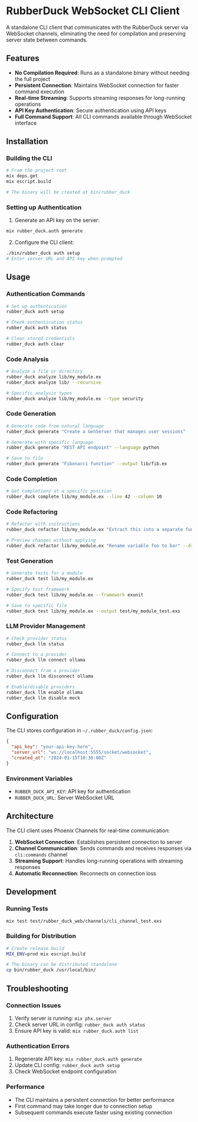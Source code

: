 # RubberDuck WebSocket CLI Client

A standalone CLI client that communicates with the RubberDuck server via WebSocket channels, eliminating the need for compilation and preserving server state between commands.

## Features

- **No Compilation Required**: Runs as a standalone binary without needing the full project
- **Persistent Connection**: Maintains WebSocket connection for faster command execution
- **Real-time Streaming**: Supports streaming responses for long-running operations
- **API Key Authentication**: Secure authentication using API keys
- **Full Command Support**: All CLI commands available through WebSocket interface

## Installation

### Building the CLI

```bash
# From the project root
mix deps.get
mix escript.build

# The binary will be created at bin/rubber_duck
```

### Setting up Authentication

1. Generate an API key on the server:
```bash
mix rubber_duck.auth generate
```

2. Configure the CLI client:
```bash
./bin/rubber_duck auth setup
# Enter server URL and API key when prompted
```

## Usage

### Authentication Commands

```bash
# Set up authentication
rubber_duck auth setup

# Check authentication status
rubber_duck auth status

# Clear stored credentials
rubber_duck auth clear
```

### Code Analysis

```bash
# Analyze a file or directory
rubber_duck analyze lib/my_module.ex
rubber_duck analyze lib/ --recursive

# Specific analysis types
rubber_duck analyze lib/my_module.ex --type security
```

### Code Generation

```bash
# Generate code from natural language
rubber_duck generate "Create a GenServer that manages user sessions"

# Generate with specific language
rubber_duck generate "REST API endpoint" --language python

# Save to file
rubber_duck generate "Fibonacci function" --output lib/fib.ex
```

### Code Completion

```bash
# Get completions at a specific position
rubber_duck complete lib/my_module.ex --line 42 --column 10
```

### Code Refactoring

```bash
# Refactor with instructions
rubber_duck refactor lib/my_module.ex "Extract this into a separate function"

# Preview changes without applying
rubber_duck refactor lib/my_module.ex "Rename variable foo to bar" --dry-run
```

### Test Generation

```bash
# Generate tests for a module
rubber_duck test lib/my_module.ex

# Specify test framework
rubber_duck test lib/my_module.ex --framework exunit

# Save to specific file
rubber_duck test lib/my_module.ex --output test/my_module_test.exs
```

### LLM Provider Management

```bash
# Check provider status
rubber_duck llm status

# Connect to a provider
rubber_duck llm connect ollama

# Disconnect from a provider
rubber_duck llm disconnect ollama

# Enable/disable providers
rubber_duck llm enable ollama
rubber_duck llm disable mock
```

## Configuration

The CLI stores configuration in `~/.rubber_duck/config.json`:

```json
{
  "api_key": "your-api-key-here",
  "server_url": "ws://localhost:5555/socket/websocket",
  "created_at": "2024-01-15T10:30:00Z"
}
```

### Environment Variables

- `RUBBER_DUCK_API_KEY`: API key for authentication
- `RUBBER_DUCK_URL`: Server WebSocket URL

## Architecture

The CLI client uses Phoenix Channels for real-time communication:

1. **WebSocket Connection**: Establishes persistent connection to server
2. **Channel Communication**: Sends commands and receives responses via `cli:commands` channel
3. **Streaming Support**: Handles long-running operations with streaming responses
4. **Automatic Reconnection**: Reconnects on connection loss

## Development

### Running Tests

```bash
mix test test/rubber_duck_web/channels/cli_channel_test.exs
```

### Building for Distribution

```bash
# Create release build
MIX_ENV=prod mix escript.build

# The binary can be distributed standalone
cp bin/rubber_duck /usr/local/bin/
```

## Troubleshooting

### Connection Issues

1. Verify server is running: `mix phx.server`
2. Check server URL in config: `rubber_duck auth status`
3. Ensure API key is valid: `mix rubber_duck.auth list`

### Authentication Errors

1. Regenerate API key: `mix rubber_duck.auth generate`
2. Update CLI config: `rubber_duck auth setup`
3. Check WebSocket endpoint configuration

### Performance

- The CLI maintains a persistent connection for better performance
- First command may take longer due to connection setup
- Subsequent commands execute faster using existing connection